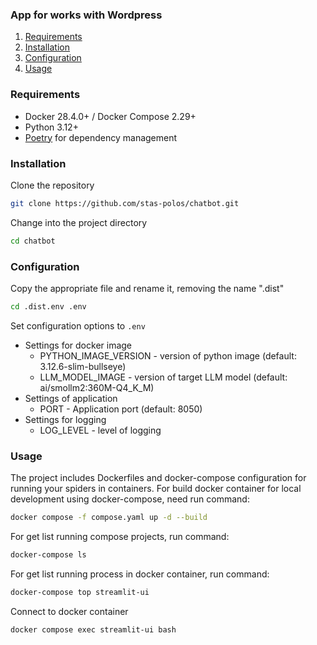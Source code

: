 ### App for works with Wordpress

1. [Requirements](#requirements)
2. [Installation](#installation)
3. [Configuration](#configuration)
4. [Usage](#usage)

### Requirements
* Docker 28.4.0+ / Docker Compose 2.29+
* Python 3.12+
* [Poetry](#https://python-poetry.org/) for dependency management

### Installation
Clone the repository
```bash
git clone https://github.com/stas-polos/chatbot.git
```

Change into the project directory
```bash
cd chatbot
```

### Configuration

Copy the appropriate file and rename it, removing the name ".dist"
```bash
cd .dist.env .env
```

Set configuration options to `.env`
* Settings for docker image
  * PYTHON_IMAGE_VERSION - version of python image (default: 3.12.6-slim-bullseye)
  * LLM_MODEL_IMAGE - version of target LLM model (default: ai/smollm2:360M-Q4_K_M)
* Settings of application
  * PORT - Application port (default: 8050)
* Settings for logging
  * LOG_LEVEL - level of logging

### Usage
The project includes Dockerfiles and docker-compose configuration for running your spiders in containers. 
For build docker container for local development using docker-compose, need run command:
```bash
docker compose -f compose.yaml up -d --build
```
For get list running compose projects, run command:
```bash
docker-compose ls
```
For get list running process in docker container, run command:
```bash
docker-compose top streamlit-ui
```

Connect to docker container
```bash
docker compose exec streamlit-ui bash
```
